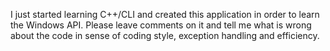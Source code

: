 I just started learning C++/CLI and created this application in order to learn the Windows API. Please leave comments on it and tell me what is wrong about the code in sense of coding style, exception handling and efficiency.